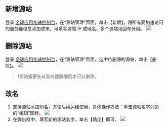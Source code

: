 

## 新增源站
登录 [全球应用加速控制台](https://console.cloud.tencent.com/gaap)，在“源站管理”页面，单击【新增】，将所有要加速访问的服务器信息添加进来，可填写源站 IP 或域名，多个源站用回车分隔。
![](https://main.qcloudimg.com/raw/28049c49f46caea0489f3c331d52cc01.png)

## 删除源站 
登录 [全球应用加速控制台](https://console.cloud.tencent.com/gaap)，在“源站管理”页面，选中待删除的源站，单击【删除】。
![](https://main.qcloudimg.com/raw/fc39e1152692ed745a223e7135089fd0.png)
>!源站需要先从监听器解绑后才可以删除。

## 改名
1. 支持源站添加别名，方便后续运维使用，具体操作方法：单击源站名字旁边的“编辑”图标。
![](https://main.qcloudimg.com/raw/a3b62d36cef59c343a8bfcf1ceff114f.png)
2. 在弹出框中，填写新的源站名字，单击【确定】即可。
![](https://main.qcloudimg.com/raw/6968a39954928e15b1d431df30334548.png)
